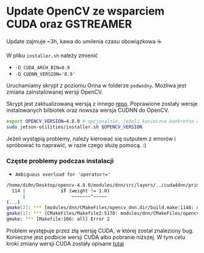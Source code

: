 # Update OpenCV ze wsparciem CUDA oraz GSTREAMER

Update zajmuje ~3h, kawa do umilenia czasu obowiązkowa ☕

W pliku `installer.sh` należy zmienić
  - `-D CUDA_ARCH_BIN=8.9`
  - `-D CUDNN_VERSION='8.9'`

Uruchamiamy skrypt z poziomu Orina w folderze `podwodny`. Możliwa jest zmiana zainstalowanej wersji OpenCV.

Skrypt jest zaktualizowaną wersją z innego [repo](https://github.com/mdegans/nano_build_opencv).
Poprawione zostały wersje instalowanych bilbiotek oraz nowsza wersja CUDNN do OpenCV.

```bash
export OPENCV_VERSION=4.8.0 # opcjonalnie, jeżeli konieczna konkretna wersja
sudo jetson-utilities/installer.sh $OPENCV_VERSION
```

Jeżeli wystąpią problemy, należy kierować się outputem z errorów i spróbować to naprawić, w razie czego służę pomocą. :)

### Częste problemy podczas instalacji

- `Ambiguous overload for 'operator!='`

```bash
/home/di0n/Desktop/opencv-4.8.0/modules/dnn/src/layers/../cuda4dnn/primitives/normalize_bbox.hpp:114:24: error: ambiguous overload for ‘operator!=’ (operand types are ‘__half’ and ‘double’)
  114 |             if (weight != 1.0)
      |                 ~~~~~~~^~~~~~
(...)
gmake[2]: *** [modules/dnn/CMakeFiles/opencv_dnn.dir/build.make:1148: modules/dnn/CMakeFiles/opencv_dnn.dir/src/layers/normalize_bbox_layer.cpp.o] Error 1
gmake[1]: *** [CMakeFiles/Makefile2:5170: modules/dnn/CMakeFiles/opencv_dnn.dir/all] Error 2
gmake: *** [Makefile:166: all] Error 2
```

Problem występuje przez złą wersję CUDA, w której został znaleziony bug. Konieczne jest podbicie wersji CUDA albo pobranie niższej.
W tym celu kroki zmiany wersji CUDA zostały opisane [tutaj](./change-cuda-version.md)

